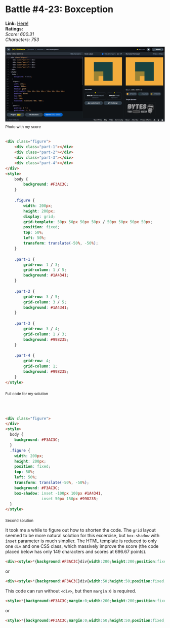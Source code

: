 # Battle #4-23: Boxception

**Link:** [Here!](https://cssbattle.dev/play/23)
<br>
**Ratings:**
<br>
*Score: 600.31*
<br>
*Characters: 753*

![23-boxception](/battles/4/23-boxception/23-boxception-solution.png)
<sub>Photo with my score</sub>
<br>
<br>

```html
<div class="figure">
    <div class="part-1"></div>
    <div class="part-2"></div>
    <div class="part-3"></div>
    <div class="part-4"></div>
</div>
<style>
    body {
        background: #F3AC3C;
    }

    .figure {
        width: 200px;
        height: 200px;
        display: grid;
        grid-template: 50px 50px 50px 50px / 50px 50px 50px 50px;
        position: fixed;
        top: 50%;
        left: 50%;
        transform: translate(-50%, -50%);
    }

    .part-1 {
        grid-row: 1 / 3;
        grid-column: 1 / 5;
        background: #1A4341;
    }

    .part-2 {
        grid-row: 3 / 5;
        grid-column: 3 / 5;
        background: #1A4341;
    }

    .part-3 {
        grid-row: 3 / 4;
        grid-column: 1 / 3;
        background: #998235;
    }

    .part-4 {
        grid-row: 4;
        grid-column: 1;
        background: #998235;
    }
</style>
```
<sub>Full code for my solution</sub>

<br>
<br>

```html
<div class="figure">
</div>
<style>
  body {
    background: #F3AC3C;
  }
  .figure {
    width: 200px;
    height: 200px;
    position: fixed;
    top: 50%;
    left: 50%;
    transform: translate(-50%, -50%);
    background: #F3AC3C;
    box-shadow: inset -100px 100px #1A4341,
                inset 50px 150px #998235;
  }
</style>
```
<sub>Second solution</sub>

It took me a while to figure out how to shorten the code. The `grid` layout seemed to be more natural solution for this excercise, but `box-shadow` with `inset` parameter is much simplier. The HTML template is reduced to only one `div` and one CSS class, which massively improve the score (the code placed below has only 149 characters and scores at 696.67 points).

```html
<div><style>*{background:#F3AC3C}div{width:200;height:200;position:fixed;top:50;left:25%;box-shadow:inset -100px 100px#1A4341,inset 50px 150px#998235
```

or

```html
<div><style>*{background:#F3AC3C}div{width:50;height:50;position:fixed;top:200;left:150;box-shadow:-25px -25px 0 25px#998235,25px -75px 0 75px#1A4341
```

This code can run without `<div>`, but then `margin:0` is required.

```html
<style>*{background:#F3AC3C;margin:0;width:200;height:200;position:fixed;top:50;left:25%;box-shadow:inset -100px 100px#1A4341,inset 50px 150px#998235
```

or 

```html
<style>*{background:#F3AC3C;margin:0;width:50;height:50;position:fixed;top:200;left:150;box-shadow:-25px -25px 0 25px#998235,25px -75px 0 75px#1A4341
```